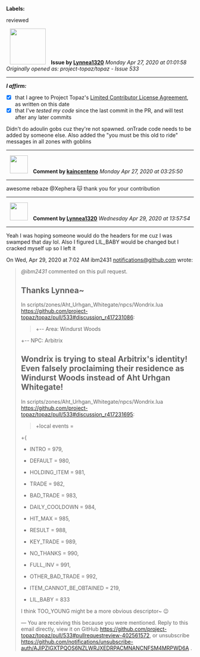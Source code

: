 **Labels:**

reviewed



<a href="https://github.com/Lynnea1320"><img src="https://avatars3.githubusercontent.com/u/38861984?v=4" width="96" height="96" hspace="10"></img></a> **Issue by [Lynnea1320](https://github.com/Lynnea1320)**
_Monday Apr 27, 2020 at 01:01:58_
_Originally opened as: project-topaz/topaz - Issue 533_

----

<!-- place 'x' mark between square [] brackets to affirm: -->
**_I affirm:_**
- [X] that I agree to Project Topaz's [Limited Contributor License Agreement](https://github.com/project-topaz/topaz/blob/master/CONTRIBUTOR_AGREEMENT.md), as written on this date
- [X] that I've _tested my code_ since the last commit in the PR, and will test after any later commits

Didn't do adoulin gobs cuz they're not spawned. onTrade code needs to be added by someone else. Also added the "you must be this old to ride" messages in all zones with goblins


----
<a href="https://github.com/kaincenteno"><img src="https://avatars3.githubusercontent.com/u/26943220?v=4" width="48" height="48" hspace="10"></img></a> **Comment by [kaincenteno](https://github.com/kaincenteno)**
_Monday Apr 27, 2020 at 03:25:50_

----

awesome rebaze @Xephera  :cat: thank you for your contribution


----
<a href="https://github.com/Lynnea1320"><img src="https://avatars3.githubusercontent.com/u/38861984?v=4" width="48" height="48" hspace="10"></img></a> **Comment by [Lynnea1320](https://github.com/Lynnea1320)**
_Wednesday Apr 29, 2020 at 13:57:54_

----

Yeah I was hoping someone would do the headers for me cuz I was swamped
that day lol. Also I figured LIL_BABY would be changed but I cracked myself
up so I left it

On Wed, Apr 29, 2020 at 7:02 AM ibm2431 <notifications@github.com> wrote:

> *@ibm2431* commented on this pull request.
>
> Thanks Lynnea~
> ------------------------------
>
> In scripts/zones/Aht_Urhgan_Whitegate/npcs/Wondrix.lua
> <https://github.com/project-topaz/topaz/pull/533#discussion_r417231086>:
>
> > +-- Area: Windurst Woods
>
> +--  NPC: Arbitrix
>
>
> Wondrix is trying to steal Arbitrix's identity! Even falsely proclaiming
> their residence as Windurst Woods instead of Aht Urhgan Whitegate!
> ------------------------------
>
> In scripts/zones/Aht_Urhgan_Whitegate/npcs/Wondrix.lua
> <https://github.com/project-topaz/topaz/pull/533#discussion_r417231695>:
>
> > +local events =
>
> +{
>
> +    INTRO                   = 979,
>
> +    DEFAULT                 = 980,
>
> +    HOLDING_ITEM            = 981,
>
> +    TRADE                   = 982,
>
> +    BAD_TRADE               = 983,
>
> +    DAILY_COOLDOWN          = 984,
>
> +    HIT_MAX                 = 985,
>
> +    RESULT                  = 988,
>
> +    KEY_TRADE               = 989,
>
> +    NO_THANKS               = 990,
>
> +    FULL_INV                = 991,
>
> +    OTHER_BAD_TRADE         = 992,
>
> +    ITEM_CANNOT_BE_OBTAINED = 219,
>
> +    LIL_BABY                = 833
>
>
> I think TOO_YOUNG might be a more obvious descriptor~ 😉
>
> —
> You are receiving this because you were mentioned.
> Reply to this email directly, view it on GitHub
> <https://github.com/project-topaz/topaz/pull/533#pullrequestreview-402561572>,
> or unsubscribe
> <https://github.com/notifications/unsubscribe-auth/AJIPZIGXTPQOS6NZLWRJXEDRPACMNANCNFSM4MRPWD6A>
> .
>

